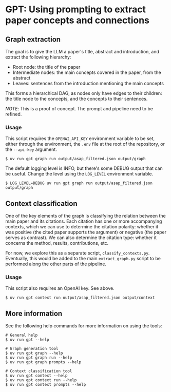 # GPT: Using prompting to extract paper concepts and connections

## Graph extraction

The goal is to give the LLM a paper's title, abstract and introduction, and extract the
following hierarchy:
- Root node: the title of the paper
- Intermediate nodes: the main concepts covered in the paper, from the abstract
- Leaves: sentences from the introduction mentioning the main concepts

This forms a hierarchical DAG, as nodes only have edges to their children: the title node
to the concepts, and the concepts to their sentences.

*NOTE*: This is a proof of concept. The prompt and pipeline need to be refined.

### Usage

This script requires the `OPENAI_API_KEY` environment variable to be set, either through
the environment, the `.env` file at the root of the repository, or the `--api-key`
argument.

```console
$ uv run gpt graph run output/asap_filtered.json output/graph
```

The default logging level is INFO, but there's some DEBUG output that can be useful.
Change the level using the `LOG_LEVEL` environment variable.

```console
$ LOG_LEVEL=DEBUG uv run gpt graph run output/asap_filtered.json output/graph
```

## Context classification

One of the key elements of the graph is classifying the relation between the main paper
and its citations. Each citation has one or more accompanying contexts, which we can use
to determine the citation polarity: whether it was positive (the cited paper supports
the argument) or negative (the paper serves as contrast). We can also determine the
citation type: whether it concerns the method, results, contributions, etc.

For now, we explore this as a separate script, `classify_contexts.py`. Eventually, this
would be added to the main `extract_graph.py` script to be performed along the other
parts of the pipeline.


### Usage

This script also requires an OpenAI key. See above.

```console
$ uv run gpt context run output/asap_filtered.json output/context
```

## More information

See the following help commands for more information on using the tools:

```console
# General help
$ uv run gpt --help

# Graph generation tool
$ uv run gpt graph --help
$ uv run gpt graph run --help
$ uv run gpt graph prompts --help

# Context classification tool
$ uv run gpt context --help
$ uv run gpt context run --help
$ uv run gpt context prompts --help
```
